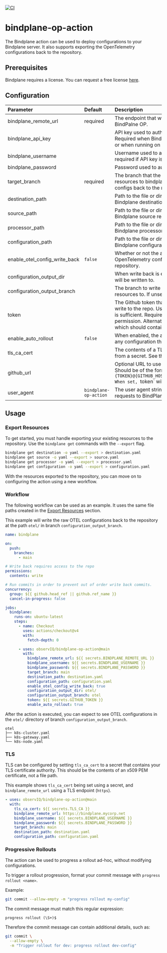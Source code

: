 [![CI](https://github.com/observIQ/bindplane-op-action/actions/workflows/ci.yml/badge.svg)](https://github.com/observIQ/bindplane-op-action/actions/workflows/ci.yml)

# bindplane-op-action

The Bindplane action can be used to deploy configurations to your Bindplane
server. It also supports exporting the OpenTelemetry configurations back to the repository.

## Prerequisites

Bindplane requires a license. You can request a free license [here](https://observiq.com/download).

## Configuration

| Parameter                     | Default  | Description                                                                                                                                                                                                                              |
| :---------------------------- | :------- | :--------------------------------------------------------------------------------------------------------------------------------------------------------------------------------------------------------------------------------------- |
| bindplane_remote_url          | required | The endpoint that will be used to connect to BindPalne OP.                                                                                                                                                                               |
| bindplane_api_key             |          | API key used to authenticate to Bindplane. Required when Bindplane multi account is enabled or when running on Bindplane Cloud                                                                                                           |
| bindplane_username            |          | Username used to authenticate to Bindplane. Not required if API key is set.                                                                                                                                                              |
| bindplane_password            |          | Password used to authenticate to Bindplane.                                                                                                                                                                                              |
| target_branch                 | required | The branch that the action will use when applying resources to bindplane or when writing otel configs back to the repo.                                                                                                                  |
| destination_path              |          | Path to the file or directory which contains the Bindplane destination resources                                                                                                                                                                      |
| source_path                   |          | Path to the file or directory which contains the Bindplane source resources                                                                                                                                                                           |
| processor_path                |          | Path to the file or directory which contains the Bindplane processor resources                                                                                                                                                                        |
| configuration_path            |          | Path to the file or directory which contains the Bindplane configuration resources                                                                                                                                                                    |
| enable_otel_config_write_back | `false`  | Whether or not the action should write the raw OpenTelemetry configurations back to the repository.                                                                                                                                      |
| configuration_output_dir      |          | When write back is enabled, this is the path that will be written to.                                                                                                                                                                    |
| configuration_output_branch   |          | The branch to write the OTEL configuration resources to. If unset, target_branch will be used.                                                                                                                                           |
| token                         |          | The Github token that will be used to read and write to the repo. Usually secrets.GITHUB_TOKEN is sufficient. Requires the `contents.write` permission. Alternatively, you can set `github_url`, which should contain your access token. |
| enable_auto_rollout           | `false`  | When enabled, the action will trigger a rollout for any configuration that has been updated.                                                                                                                                             |
| tls_ca_cert                   |          | The contents of a TLS certificate authority, usually from a secret. See the [TLS](#tls) section.                                                                                                                                         |
| github_url                    |          | Optional URL to use when cloning the repository. Should be of the form `"https://{GITHUB_ACTOR}:{TOKEN}@{GITHUB_HOST}/{GITHUB_REPOSITORY}.git". When set, `token` will not be used.                                                      |
| user_agent                    | `bindplane-op-action` | The user agent string to use when making requests to BindPlane.                                                                                                                                                                           |

## Usage

### Export Resources

To get started, you must handle exporting your existing resources to the repository. Use
the `bindplane get` commands with the `--export` flag.

```bash
bindplane get destination -o yaml --export > destination.yaml
bindplane get source -o yaml --export > source.yaml
bindplane get processor -o yaml --export > processor.yaml
bindplane get configuration -o yaml --export > configuration.yaml
```

With the resources exported to the repository, you can move on to configuring the action
using a new workflow.

### Workflow

The following workflow can be used as an example. It uses the same file paths
created in the [Export Resources](#export-resources) section.

This example will write the raw OTEL configurations back to the repository at the
path `otel/` in branch `configuration_output_branch`.

```yaml
name: bindplane

on:
  push:
    branches:
      - main

# Write back requires access to the repo
permissions:
  contents: write

# Run commits in order to prevent out of order write back commits.
concurrency:
  group: ${{ github.head_ref || github.ref_name }}
  cancel-in-progress: false

jobs:
  bindplane:
    runs-on: ubuntu-latest
    steps:
      - name: Checkout
        uses: actions/checkout@v4
        with:
          fetch-depth: 0

      - uses: observIQ/bindplane-op-action@main
        with:
          bindplane_remote_url: ${{ secrets.BINDPLANE_REMOTE_URL }}
          bindplane_username: ${{ secrets.BINDPLANE_USERNAME }}
          bindplane_password: ${{ secrets.BINDPLANE_PASSWORD }}
          target_branch: main
          destination_path: destination.yaml
          configuration_path: configuration.yaml
          enable_otel_config_write_back: true
          configuration_output_dir: otel/
          configuration_output_branch: otel
          token: ${{ secrets.GITHUB_TOKEN }}
          enable_auto_rollout: true
```

After the action is executed, you can expect to see OTEL configurations
in the `otel/` directory of branch `configuration_output_branch`.

```
otel
├── k8s-cluster.yaml
├── k8s-gateway.yaml
└── k8s-node.yaml
```

### TLS

TLS can be configured by setting `tls_ca_cert` to a secret that contains
your TLS certificate authority. This should be the contents of an x509 PEM
certificate, not a file path.

This example shows `tls_ca_cert` being set using a secret, and `bindplane_remote_url`
using a TLS endpoint (`https`).

```yaml
- uses: observIQ/bindplane-op-action@main
  with:
    tls_ca_cert: ${{ secrets.TLS_CA }}
    bindplane_remote_url: https://bindplane.mycorp.net
    bindplane_username: ${{ secrets.BINDPLANE_USERNAME }}
    bindplane_password: ${{ secrets.BINDPLANE_PASSWORD }}
    target_branch: main
    destination_path: destination.yaml
    configuration_path: configuration.yaml
```

### Progressive Rollouts

The action can be used to progress a rollout ad-hoc, without modifying
configurations.

To trigger a rollout progression, format your commit message with `progress rollout <name>`.

Example:

```bash
git commit --allow-empty -m "progress rollout my-config"
```

The commit message must match this regular expression:

```
progress rollout (\S+)$
```

Therefore the commit message can contain additional details, such as:

```bash
git commit \
  --allow-empty \
  -m "Trigger rollout for dev: progress rollout dev-config"
```
